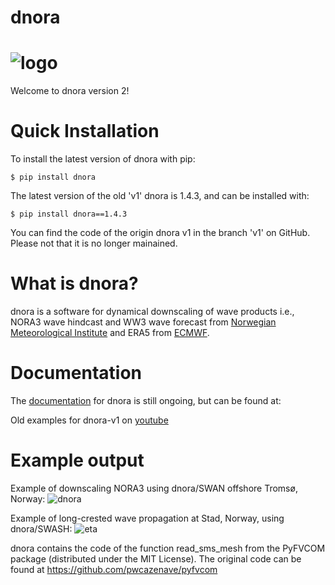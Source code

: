 # dnora
# ![logo](https://user-images.githubusercontent.com/67804784/145466261-f50dbc27-f242-4db0-8d99-e23d0bd0dbbc.png)


Welcome to dnora version 2!


# Quick Installation

To install the latest version of dnora with pip:

```shell
$ pip install dnora 
```

The latest version of the old 'v1' dnora is 1.4.3, and can be installed with:

```shell
$ pip install dnora==1.4.3 
```

You can find the code of the origin dnora v1 in the branch 'v1' on GitHub. Please not that it is no longer mainained.


# What is dnora? 

dnora is a software for dynamical downscaling of wave products i.e., NORA3 wave hindcast and WW3 wave forecast from [Norwegian Meteorological Institute](https://www.met.no/) and ERA5 from [ECMWF](https://www.ecmwf.int/).

# Documentation

The [documentation](https://dnora2.readthedocs.io/en/latest/) for dnora is still ongoing, but can be found at:

Old examples for dnora-v1 on [youtube](https://youtu.be/pTmjBnsXNz8) 

# Example output

Example of downscaling NORA3 using dnora/SWAN offshore Tromsø, Norway:
![dnora](https://user-images.githubusercontent.com/67804784/147151236-b9ef920c-34a2-4da0-9877-6241723eff80.gif)

Example of long-crested wave propagation at Stad, Norway, using dnora/SWASH: 
![eta](https://user-images.githubusercontent.com/67804784/160290851-ca743601-2ac7-48b5-be52-da3ec8c31e13.gif)


dnora contains the code of the function read_sms_mesh from the PyFVCOM package (distributed under the MIT License). The original code can be found at https://github.com/pwcazenave/pyfvcom

